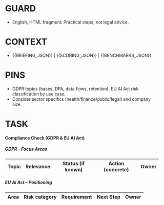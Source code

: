 # GUARD
- English, HTML fragment. Practical steps; not legal advice.

# CONTEXT
- {{BRIEFING_JSON}} | {{SCORING_JSON}} | {{BENCHMARKS_JSON}}

# PINS
- GDPR topics (bases, DPA, data flows, retention). EU AI Act risk classification by use case.
- Consider sector specifics (health/finance/public/legal) and company size.

# TASK
<h4>Compliance Check (GDPR & EU AI Act)</h4>
<h5>GDPR – Focus Areas</h5>
<table>
  <thead>
    <tr><th>Topic</th><th>Relevance</th><th>Status (if known)</th><th>Action (concrete)</th><th>Owner</th></tr>
  </thead>
  <tbody></tbody>
</table>
<h5>EU AI Act – Positioning</h5>
<table>
  <thead>
    <tr><th>Area</th><th>Risk category</th><th>Requirement</th><th>Next Step</th><th>Owner</th></tr>
  </thead>
  <tbody></tbody>
</table>

